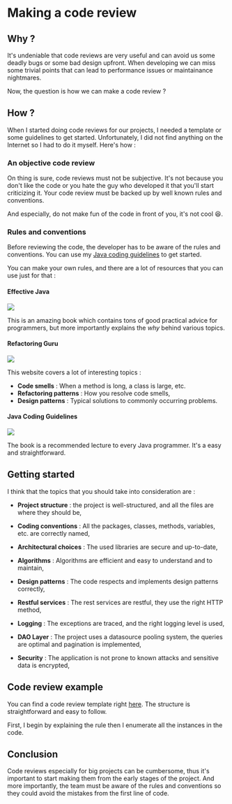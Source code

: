 # Making a code review

## Why ?

It's undeniable that code reviews are very useful and can avoid us some deadly bugs or some bad design upfront. When developing we can miss some trivial points that can lead to performance issues or maintainance nightmares.

Now, the question is how we can make a code review ?

## How ?

When I started doing code reviews for our projects, I needed a template or some guidelines to get started. Unfortunately,  I did not find anything on the Internet so I had to do it myself. Here's how :

### An objective code review

On thing is sure, code reviews must not be subjective. It's not because you don't like the code or you hate the guy who developed it that you'll start criticizing it. Your code review must be backed up by well known rules and conventions.

And especially, do not make fun of the code in front of you, it's not cool :laughing:.

### Rules and conventions

Before reviewing the code, the developer has to be aware of the rules and conventions. You can use my [Java coding guidelines](coding-guidelines.md) to get started.

You can make your own rules, and there are a lot of resources that you can use just for that :

#### Effective Java

![](https://images-na.ssl-images-amazon.com/images/I/51IcaSKfPAL.jpg)

This is an amazing book which contains tons of good practical advice for programmers, but more importantly explains the *why* behind various topics.

#### Refactoring Guru

![](https://refactoring.guru/images/refactoring/social/facebook-share-preview.png)



This website covers a lot of interesting topics :

* **Code smells** : When a method is long, a class is large, etc.
* **Refactoring patterns** : How you resolve code smells,
*  **Design patterns** : Typical solutions to commonly occurring problems.

#### Java Coding Guidelines

![](https://images-na.ssl-images-amazon.com/images/I/518zqHN5u3L._SX381_BO1,204,203,200_.jpg)



The book is a recommended lecture to every Java programmer. It's a easy and straightforward.

## Getting started

I think that the topics that you should take into consideration are :

* **Project structure** : the project is well-structured, and all the files are where they should be,

* **Coding conventions** : All the packages, classes, methods, variables, etc. are correctly named,

* **Architectural choices** : The used libraries are secure and up-to-date, 

* **Algorithms** : Algorithms are efficient and easy to understand and to maintain,

* **Design patterns** : The code respects and implements design patterns correctly,

* **Restful services** : The rest services are restful, they use the right HTTP method,

* **Logging** : The exceptions are traced, and the right logging level is used,

* **DAO Layer** : The project uses a datasource pooling system, the queries are optimal and pagination is implemented,

* **Security** : The application is not prone to known attacks and sensitive data is encrypted,


## Code review example

You can find a code review template right [here](#). The structure is straightforward and easy to follow.

First, I begin by explaining the rule then I enumerate all the instances in the code.

## Conclusion

Code reviews especially for big projects can be cumbersome, thus it's important to start making them from the early stages of the project. And more importantly, the team must be aware of the rules and conventions so they could avoid the mistakes from the first line of code.